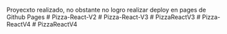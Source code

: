 Proyecxto realizado, no obstante no logro realizar deploy en pages de Github Pages
#   P i z z a - R e a c t - V 2  
 #   P i z z a - R e a c t - V 3  
 #   P i z z a R e a c t V 3  
 #   P i z z a - R e a c t V 4  
 #   P i z z a R e a c t V 4  
 